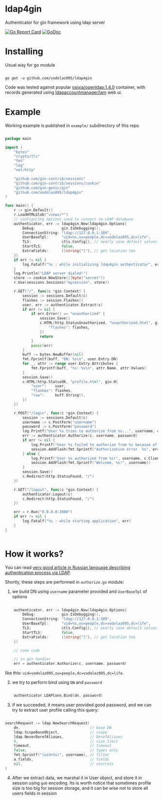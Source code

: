 # ldap4gin
Authenticator for gin framework using ldap server

[![Go Report Card](https://goreportcard.com/badge/github.com/vodolaz095/ldap4gin)](https://goreportcard.com/report/github.com/vodolaz095/ldap4gin)
[![GoDoc](https://godoc.org/github.com/vodolaz095/ldap4gin?status.svg)](https://godoc.org/github.com/vodolaz095/ldap4gin)

# Installing

Usual way for go module

```shell

go get -u github.com/vodolaz095/ldap4gin

```

Code was tested against popular [osixia/openldap:1.4.0](https://hub.docker.com/r/osixia/openldap) container,
with records generated using [ldapaccountmanager/lam](https://hub.docker.com/r/ldapaccountmanager/lam) web ui.

# Example
Working example is published in `example/` subdirectory of this repo

```go

package main

import (
	"bytes"
	"crypto/tls"
	"fmt"
	"log"
	"net/http"

	"github.com/gin-contrib/sessions"
	"github.com/gin-contrib/sessions/cookie"
	"github.com/gin-gonic/gin"
	"github.com/vodolaz095/ldap4gin"
)

func main() {
	r := gin.Default()
	r.LoadHTMLGlob("views/*")
	// configuring options used to connect to LDAP database
	authenticator, err := ldap4gin.New(ldap4gin.Options{
		Debug:            gin.IsDebugging(),
		ConnectionString: "ldap://127.0.0.1:389",
		UserBaseTpl:      "uid=%s,ou=people,dc=vodolaz095,dc=life",
		TLS:              &tls.Config{}, // nearly sane default values
		StartTLS:         false,
		ExtraFields:      []string{"l"}, // get location too
	})
	if err != nil {
		log.Fatalf("%s : while initializing ldap4gin authenticator", err)
	}
	log.Println("LDAP server dialed!")
	store := cookie.NewStore([]byte("secret"))
	r.Use(sessions.Sessions("mysession", store))

	r.GET("/", func(c *gin.Context) {
		session := sessions.Default(c)
		flashes := session.Flashes()
		user, err := authenticator.Extract(c)
		if err != nil {
			if err.Error() == "unauthorized" {
				session.Save()
				c.HTML(http.StatusUnauthorized, "unauthorized.html", gin.H{
					"flashes": flashes,
				})
				return
			}
			panic(err)
		}
		buff := bytes.NewBuffer(nil)
		fmt.Fprintf(buff, "DN: %s\n", user.Entry.DN)
		for _, attr := range user.Entry.Attributes {
			fmt.Fprintf(buff, "%s: %s\n", attr.Name, attr.Values)
		}
		session.Save()
		c.HTML(http.StatusOK, "profile.html", gin.H{
			"user":    user,
			"flashes": flashes,
			"raw":     buff.String(),
		})
	})

	r.POST("/login", func(c *gin.Context) {
		session := sessions.Default(c)
		username := c.PostForm("username")
		password := c.PostForm("password")
		log.Printf("User %s tries to authorize from %s...", username, c.ClientIP())
		err := authenticator.Authorize(c, username, password)
		if err != nil {
			log.Printf("User %s failed to authorize from %s because of %s", username, c.ClientIP(), err.Error())
			session.AddFlash(fmt.Sprintf("Authorization error  %s", err))
		} else {
			log.Printf("User %s authorized from %s!", username, c.ClientIP())
			session.AddFlash(fmt.Sprintf("Welcome, %s!", username))
		}
		session.Save()
		c.Redirect(http.StatusFound, "/")
	})

	r.GET("/logout", func(c *gin.Context) {
		authenticator.Logout(c)
		c.Redirect(http.StatusFound, "/")
	})

	err = r.Run("0.0.0.0:3000")
	if err != nil {
		log.Fatalf("%s : while starting application", err)
	}
}



```

How it works?
============================

You can read [very good article in Russian language describing authentication process via LDAP](https://vodolaz095.life/nodejs-openldap/).

Shortly, these steps are performed in `authorize.go` module:

1. we build DN using `username` parameter provided and `UserBaseTpl` of options

```go
    
    authenticator, err := ldap4gin.New(ldap4gin.Options{
        Debug:            gin.IsDebugging(),
        ConnectionString: "ldap://127.0.0.1:389",
        UserBaseTpl:      "uid=%s,ou=people,dc=vodolaz095,dc=life",
        TLS:              &tls.Config{}, // nearly sane default values
        StartTLS:         false,
        ExtraFields:      []string{"l"}, // get location too
    })

    // some code

    // in gin handler
    err = authenticator.Authorize(c, username, password)

```

  like this: `uid=vodolaz095,ou=people,dc=vodolaz095,dc=life`.

2. we try to perform bind using `DN` and `password`

```go

    authenticator.LDAPConn.Bind(dn, password)

```

3. if we succeeded, it means user provided good password, and we can try to extract user profile calling this query:

```go

searchRequest := ldap.NewSearchRequest(
    dn,                                // base DN
    ldap.ScopeBaseObject,              // scope 
    ldap.NeverDerefAliases,            // DerefAliases
    0,                                 // size limit
    timeout,                           // timeout
    false,                             // types only
    fmt.Sprintf("(uid=%s)", username), // filter
    a.fields,                          // fields
    nil,                               // controls
)


```

4. After we extract data, we marshal it in User object, and store it in session using `gob` encoding. Its is worth notice
   that sometimes profile size is too big for session storage, and it can be wise not to store all users fields in session
   



